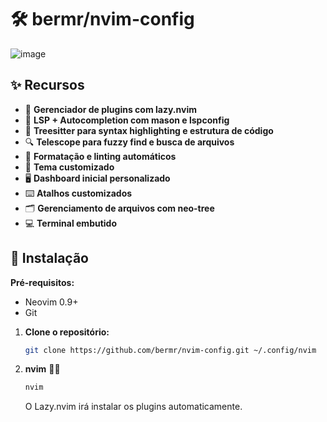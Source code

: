 # 🛠️ bermr/nvim-config

![image](https://github.com/user-attachments/assets/41113419-d2cd-44b8-b304-a5be88d1307c)

## ✨ Recursos

- 🔄 **Gerenciador de plugins com lazy.nvim**  
- 🧠 **LSP + Autocompletion com mason e lspconfig**
- 🧪 **Treesitter para syntax highlighting e estrutura de código**
- 🔍 **Telescope para fuzzy find e busca de arquivos**
- 🧹 **Formatação e linting automáticos**
- 🌙 **Tema customizado**
- 🖥️ **Dashboard inicial personalizado**
- ⌨️ **Atalhos customizados**
- 🗂️ **Gerenciamento de arquivos com neo-tree**
- 💻 **Terminal embutido**

## 🚀 Instalação

**Pré-requisitos:**

   - Neovim 0.9+
   - Git

1. **Clone o repositório:**

   ```bash
   git clone https://github.com/bermr/nvim-config.git ~/.config/nvim
   ```

2. **nvim** 🤷‍♂️
   ```bash
   nvim
   ```

   O Lazy.nvim irá instalar os plugins automaticamente.

